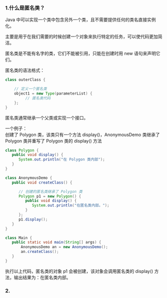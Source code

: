 ### 1.什么是匿名类？
Java 中可以实现一个类中包含另外一个类，且不需要提供任何的类名直接实例化。

主要是用于在我们需要的时候创建一个对象来执行特定的任务，可以使代码更加简洁。

匿名类是不能有名字的类，它们不能被引用，只能在创建时用 new 语句来声明它们。

匿名类的语法格式：
```java
class outerClass {

    // 定义一个匿名类
    object1 = new Type(parameterList) {
         // 匿名类代码
    };
}
```
匿名类通常继承一个父类或实现一个接口。

一个例子：<br>
创建了 Polygon 类，该类只有一个方法 display()，AnonymousDemo 类继承了 Polygon 类并重写了 Polygon 类的 display() 方法
```java
class Polygon {
   public void display() {
      System.out.println("在 Polygon 类内部");
   }
}

class AnonymousDemo {
   public void createClass() {

      // 创建的匿名类继承了 Polygon 类
      Polygon p1 = new Polygon() {
         public void display() {
            System.out.println("在匿名类内部。");
         }
      };
      p1.display();
   }
}

class Main {
   public static void main(String[] args) {
       AnonymousDemo an = new AnonymousDemo();
       an.createClass();
   }
}
```
执行以上代码，匿名类的对象 p1 会被创建，该对象会调用匿名类的 display() 方法，输出结果为：在匿名类内部。
### 2.